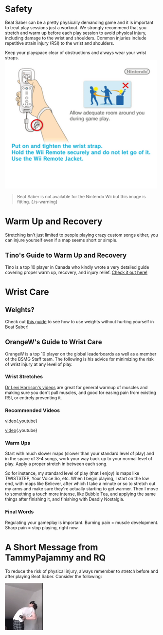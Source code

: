 <!-- TITLE: Stretching -->
<!-- SUBTITLE: Can't hit bloq with vegetable arms -->

# Safety
Beat Saber can be a pretty physically demanding game and it is important to treat play sessions just a workout. We strongly recommend that you stretch and warm up before each play session to avoid physical injury, including damage to the wrist and shoulders. Common injuries include repetitive strain injury (RSI) to the wrist and shoulders. 

Keep your playspace clear of obstructions and always wear your wrist straps. 
![Allow Adequate Room Around You During Game Play Put On 27689465](/uploads/allow-adequate-room-around-you-during-game-play-put-on-27689465.png "Allow Adequate Room Around You During Game Play Put On 27689465")
> Beat Saber is not available for the Nintendo Wii but this image is fitting. 
{.is-warning}
# Warm Up and Recovery
Stretching isn't just limited to people playing crazy custom songs either, you can injure yourself even if a map seems short or simple.

## Tino's Guide to Warm Up and Recovery
Tino is a top 10 player in Canada who kindly wrote a very detailed guide covering proper warm up, recovery, and injury relief. [Check it out here!](https://docs.google.com/document/d/122rd-eU0mkwQ6fXUwSmo1_XAh73Jyqd1u6ncrUjtkD0/)

# Wrist Care
## Weights?
Check out [this guide](https://www.vrfitnessinsider.com/beat-saber-weighted-gear/) to see how to use weights without hurting yourself in Beat Saber!

## OrangeW's Guide to Wrist Care
OrangeW is a top 10 player on the global leaderboards as well as a member of the BSMG Staff team. The following is his advice for minimizing the risk of wrist injury at any level of play.

### Wrist Stretches

[Dr Levi Harrison's videos](https://www.youtube.com/user/drlevifitness) are great for general warmup of muscles and making sure you don't pull muscles, and good for easing pain from existing RSI, or entirely preventing it.

### Recommended Videos

[video](https://youtu.be/wYGfDCGrJ4A){.youtube}

[video](https://youtu.be/GRtXgm5QVIM){.youtube}

### Warm Ups

Start with much slower maps (slower than your standard level of play) and in the space of 3-4 songs, work your way back up to your normal level of play. Apply a proper stretch in between each song.

So for instance, my standard level of play (that I enjoy) is maps like TWISTSTEP, Your Voice So, etc. When I begin playing, I start on the low end, with maps like Believer, after which I take a minute or so to stretch out my arms and make sure they're actually starting to get warmer. Then I move to something a touch more intense, like Bubble Tea, and applying the same things after finishing it, and finishing with Deadly Nostalgia.

### Final Words
Regulating your gameplay is important. Burning pain = muscle development. Sharp pain = stop playing, right now.
# A Short Message from TammyPajammy and RQ
To reduce the risk of physical injury, always remember to stretch before and after playing Beat Saber.  Consider the following:

![Wammy](/uploads/images/wammy.gif "Wammy")